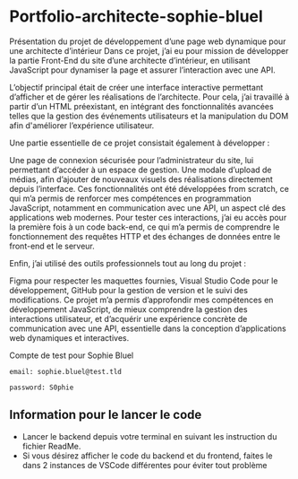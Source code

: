 # Portfolio-architecte-sophie-bluel

Présentation du projet de développement d’une page web dynamique pour une architecte d’intérieur
Dans ce projet, j’ai eu pour mission de développer la partie Front-End du site d’une architecte d’intérieur, en utilisant JavaScript pour dynamiser la page et assurer l’interaction avec une API.

L’objectif principal était de créer une interface interactive permettant d’afficher et de gérer les réalisations de l’architecte. Pour cela, j’ai travaillé à partir d’un HTML préexistant, en intégrant des fonctionnalités avancées telles que la gestion des événements utilisateurs et la manipulation du DOM afin d'améliorer l’expérience utilisateur.

Une partie essentielle de ce projet consistait également à développer :

Une page de connexion sécurisée pour l’administrateur du site, lui permettant d’accéder à un espace de gestion.
Une modale d’upload de médias, afin d’ajouter de nouveaux visuels des réalisations directement depuis l’interface.
Ces fonctionnalités ont été développées from scratch, ce qui m’a permis de renforcer mes compétences en programmation JavaScript, notamment en communication avec une API, un aspect clé des applications web modernes. Pour tester ces interactions, j’ai eu accès pour la première fois à un code back-end, ce qui m’a permis de comprendre le fonctionnement des requêtes HTTP et des échanges de données entre le front-end et le serveur.

Enfin, j’ai utilisé des outils professionnels tout au long du projet :

Figma pour respecter les maquettes fournies,
Visual Studio Code pour le développement,
GitHub pour la gestion de version et le suivi des modifications.
Ce projet m’a permis d’approfondir mes compétences en développement JavaScript, de mieux comprendre la gestion des interactions utilisateur, et d’acquérir une expérience concrète de communication avec une API, essentielle dans la conception d’applications web dynamiques et interactives.

Compte de test pour Sophie Bluel

```
email: sophie.bluel@test.tld

password: S0phie 
```

## Information pour le lancer le code

 - Lancer le backend depuis votre terminal en suivant les instruction du fichier ReadMe.
 - Si vous désirez afficher le code du backend et du frontend, faites le dans 2 instances de VSCode différentes pour éviter tout problème

